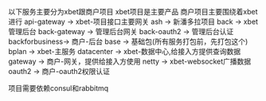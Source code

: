 以下服务主要分为xbet跟商户项目
xbet项目是主要产品
商户项目主要围绕着xbet进行
api-gateway    ->  xbet-项目接口主要网关
ash            ->  新潘多拉项目
back           ->  xbet管理后台
back-gateway   ->  管理后台网关
back-oauth2    ->  管理后台认证
backforbusiness->  商户-后台
base           ->  基础包(所有服务打包前，先打包这个)
bplan          ->  xbet-主服务
datacenter     ->  xbet-数据中心,给接入方提供查询数据
gateway        ->  商户-网关，提供给接入方使用
netty          ->  xbet-websocket广播数据
oauth2         ->  商户-oauth2权限认证

项目需要依赖consul和rabbitmq
